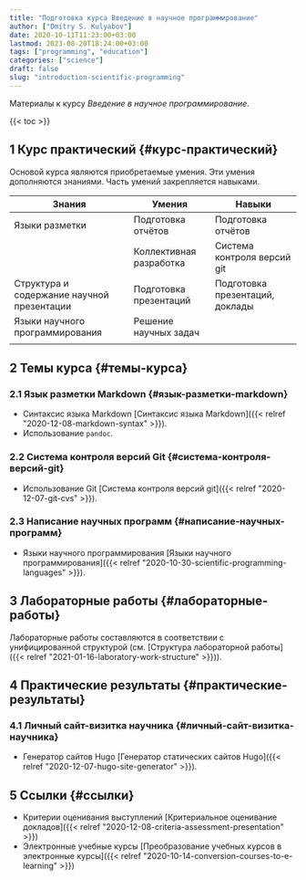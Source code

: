 ```yaml
---
title: "Подготовка курса Введение в научное программирование"
author: ["Dmitry S. Kulyabov"]
date: 2020-10-11T11:23:00+03:00
lastmod: 2023-08-20T18:24:00+03:00
tags: ["programming", "education"]
categories: ["science"]
draft: false
slug: "introduction-scientific-programming"
---
```


Материалы к курсу _Введение в научное программирование_.

<!--more-->

{{< toc >}}


## <span class="section-num">1</span> Курс практический {#курс-практический}

Основой курса являются приобретаемые умения. Эти умения дополняются
знаниями. Часть умений закрепляется навыками.

| Знания                                     | Умения                  | Навыки                          |
|--------------------------------------------|-------------------------|---------------------------------|
| Языки разметки                             | Подготовка отчётов      | Подготовка отчётов              |
|                                            | Коллективная разработка | Система контроля версий git     |
| Структура и содержание научной презентации | Подготовка презентаций  | Подготовка презентаций, доклады |
| Языки научного программирования            | Решение научных задач   |                                 |
|                                            |                         |                                 |


## <span class="section-num">2</span> Темы курса {#темы-курса}


### <span class="section-num">2.1</span> Язык разметки Markdown {#язык-разметки-markdown}

-   Синтаксис языка Markdown [Синтаксис языка Markdown]({{< relref "2020-12-08-markdown-syntax" >}}).
-   Использование `pandoc`.


### <span class="section-num">2.2</span> Система контроля версий Git {#система-контроля-версий-git}

-   Использование Git [Система контроля версий git]({{< relref "2020-12-07-git-cvs" >}}).


### <span class="section-num">2.3</span> Написание научных программ {#написание-научных-программ}

-   Языки научного программирования [Языки научного программирования]({{< relref "2020-10-30-scientific-programming-languages" >}}).


## <span class="section-num">3</span> Лабораторные работы {#лабораторные-работы}

Лабораторные работы составляются в соответствии с унифицированной структурой (см. [Структура лабораторной работы]({{< relref "2021-01-16-laboratory-work-structure" >}})).


## <span class="section-num">4</span> Практические результаты {#практические-результаты}


### <span class="section-num">4.1</span> Личный сайт-визитка научника {#личный-сайт-визитка-научника}

-   Генератор сайтов Hugo [Генератор статических сайтов Hugo]({{< relref "2020-12-07-hugo-site-generator" >}}).


## <span class="section-num">5</span> Ссылки {#ссылки}

-   Критерии оценивания выступлений [Критериальное оценивание докладов]({{< relref "2020-12-08-criteria-assessment-presentation" >}})
-   Электронные учебные курсы [Преобразование учебных курсов в электронные курсы]({{< relref "2020-10-14-conversion-courses-to-e-learning" >}})
